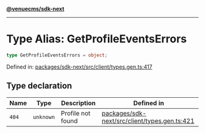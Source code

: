 [**@venuecms/sdk-next**](../Index.md)

***

# Type Alias: GetProfileEventsErrors

```ts
type GetProfileEventsErrors = object;
```

Defined in: [packages/sdk-next/src/client/types.gen.ts:417](https://github.com/venuecms/sdk/blob/827e1eaa472dae7093291e9dcf3855760c75d0d4/packages/sdk-next/src/client/types.gen.ts#L417)

## Type declaration

| Name | Type | Description | Defined in |
| ------ | ------ | ------ | ------ |
| <a id="404"></a> `404` | `unknown` | Profile not found | [packages/sdk-next/src/client/types.gen.ts:421](https://github.com/venuecms/sdk/blob/827e1eaa472dae7093291e9dcf3855760c75d0d4/packages/sdk-next/src/client/types.gen.ts#L421) |
